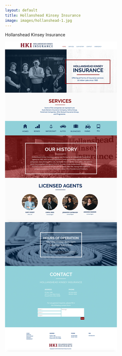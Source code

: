 ```yaml
---
layout: default
title: Hollanshead Kinsey Insurance
image: images/hollanshead-1.jpg
---
```

Hollanshead Kinsey Insurance

![Hollanshead Kinsey Photo 1](images/hollanshead-1.jpg)
